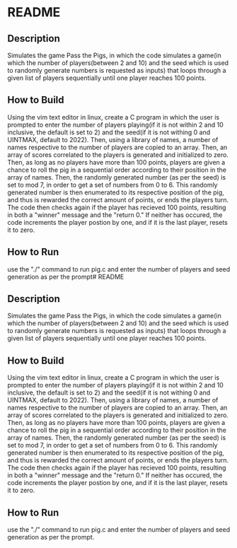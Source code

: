 # README
## Description
Simulates the game Pass the Pigs, in which the code simulates a game(in which the number of players(between 2 and 10) and the seed which is used to randomly generate numbers is requested as inputs) that loops through a given list of players sequentially until one player reaches 100 points. 
## How to Build
Using the vim text editor in linux, create a C program in which the user is prompted to enter the number of players playing(if it is not within 2 and 10 inclusive, the default is set to 2) and the seed(if it is not withing 0 and UINTMAX, default to 2022). Then, using a library of names, a number of names respective to the number of players are copied to an array. Then, an array of scores correlated to the players is generated and initialized to zero. Then, as long as no players have more than 100 points, players are given a chance to roll the pig in a sequential order according to their position in the array of names. Then, the randomly generated number (as per the seed) is set to mod 7, in order to get a set of numbers from 0 to 6. This randomly generated number is then enumerated to its respective position of the pig, and thus is rewarded the correct amount of points, or ends the players turn. The code then checks again if the player has recieved 100 points, resulting in both a "winner" message and the "return 0." If neither has occured, the code increments the player postion by one, and if it is the last player, resets it to zero. 
## How to Run
use the "./" command to run pig.c and enter the number of players and seed generation as per the prompt# README
## Description
Simulates the game Pass the Pigs, in which the code simulates a game(in which the number of players(between 2 and 10) and the seed which is used to randomly generate numbers is requested as inputs) that loops through a given list of players sequentially until one player reaches 100 points. 
## How to Build
Using the vim text editor in linux, create a C program in which the user is prompted to enter the number of players playing(if it is not within 2 and 10 inclusive, the default is set to 2) and the seed(if it is not withing 0 and UINTMAX, default to 2022). Then, using a library of names, a number of names respective to the number of players are copied to an array. Then, an array of scores correlated to the players is generated and initialized to zero. Then, as long as no players have more than 100 points, players are given a chance to roll the pig in a sequential order according to their position in the array of names. Then, the randomly generated number (as per the seed) is set to mod 7, in order to get a set of numbers from 0 to 6. This randomly generated number is then enumerated to its respective position of the pig, and thus is rewarded the correct amount of points, or ends the players turn. The code then checks again if the player has recieved 100 points, resulting in both a "winner" message and the "return 0." If neither has occured, the code increments the player postion by one, and if it is the last player, resets it to zero. 
## How to Run
use the "./" command to run pig.c and enter the number of players and seed generation as per the prompt.







